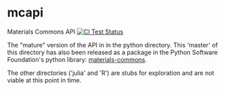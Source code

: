 # mcapi
Materials Commons API [![CI Test Status](https://travis-ci.org/materials-commons/mcapi.svg?branch=sprint)](https://travis-ci.org/materials-commons/mcapi)

The "mature" version of the API in in the python directory. This 'master' of this directory
has also been released as a package in the Python Software
Foundation's python library: [materials-commons](https://pypi.python.org/pypi/materials-commons).

The other directories ('julia' and 'R') are stubs for exploration and are not viable at this point in time.
